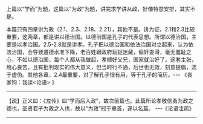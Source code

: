 上篇以“学而”为题，这篇以“为政”为题，讲完求学讲从政，好像特意安排，其实不是。 

本篇只有四章讲为政（2.1、2.3、2.18、2.21），其他不是。讲为证，2.1和2.3比较重要，这两章，都是讲以德治国。以德治国是孔子的代表思想。所谓以德治国，主要是以孝治国。2.5-2.8就是讲孝。孔子把以德治国和依法治国对立起来，认为依法治国，会导致道德水准下降，老百姓跟政府玩捉迷藏，偷奸耍滑，毫无羞耻之心，不如以德治国，每个人都从我做起，孝顺好父兄，国家就治好了。这套主张，用心良苦，且有批判现实的伟大意义，但当时行不通，后世也无效，刻意提倡，流于虚伪。其他各章，2.4最重要，对了解孔子很有用，等于孔子的简历。--- 《丧家狗：我读<论语> 》  

---

【疏】正义曰：《左传》曰“学而后入政”，故次前篇也。此篇所论孝敬信勇为政之德也，圣贤君子为政之人也，故以“为政”冠于章首，遂以名篇。                ---《论语注疏》  

---